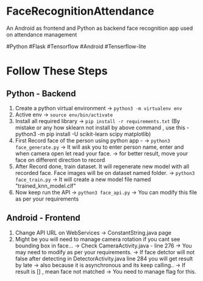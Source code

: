 # FaceRecognitionAttendance

An Android as frontend and Python as backend face recognition app used on attendance management

#Python
#Flask
#Tensorflow
#Android
#Tenserflow-lite

# Follow These Steps

## Python - Backend

1. Create a python virtual environment
   -> `python3 -m virtualenv env`
2. Active env
   -> `source env/bin/activate`
3. Install all required library
   -> `pip install -r requirements.txt`
   (By mistake or any how sklearn not install by above command , use this - python3 -m pip install -U scikit-learn scipy matplotlib)
4. First Record face of the person using python app -
   -> `python3 face_generate.py`
   -> It will ask you to enter person name, enter and when camera open let read your face.
   -> for better result, move your face on different direction to record
5. After Record done, train dataset. It will regenerate new model with all recorded face. Face images will be on dataset named folder.
   -> `python3 face_train.py`
   -> It will create a new model file named "trained_knn_model.clf"
6. Now keep run the API
   -> `python3 face_api.py`
   -> You can modify this file as per your requirements

## Android - Frontend

1. Change API URL on WebServices -> ConstantString.java page
2. Might be you will need to manage camera rotation if you cant see bounding box in face...
   -> Check CameraActivity.java - line 276
   -> You may need to modify as per your requirements.
   -> If face detctor will not false after detecting in DetectorActivity.java line 284 you will get result by late
   -> also because it is asynchronous and its keep calling..
   -> If result is [] , mean face not matched
   -> You need to manage flag for this.
